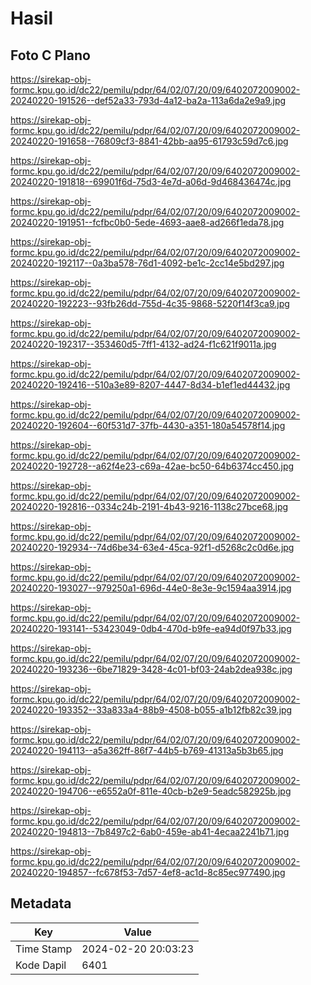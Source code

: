 # Hasil

## Foto C Plano

https://sirekap-obj-formc.kpu.go.id/dc22/pemilu/pdpr/64/02/07/20/09/6402072009002-20240220-191526--def52a33-793d-4a12-ba2a-113a6da2e9a9.jpg

https://sirekap-obj-formc.kpu.go.id/dc22/pemilu/pdpr/64/02/07/20/09/6402072009002-20240220-191658--76809cf3-8841-42bb-aa95-61793c59d7c6.jpg

https://sirekap-obj-formc.kpu.go.id/dc22/pemilu/pdpr/64/02/07/20/09/6402072009002-20240220-191818--69901f6d-75d3-4e7d-a06d-9d468436474c.jpg

https://sirekap-obj-formc.kpu.go.id/dc22/pemilu/pdpr/64/02/07/20/09/6402072009002-20240220-191951--fcfbc0b0-5ede-4693-aae8-ad266f1eda78.jpg

https://sirekap-obj-formc.kpu.go.id/dc22/pemilu/pdpr/64/02/07/20/09/6402072009002-20240220-192117--0a3ba578-76d1-4092-be1c-2cc14e5bd297.jpg

https://sirekap-obj-formc.kpu.go.id/dc22/pemilu/pdpr/64/02/07/20/09/6402072009002-20240220-192223--93fb26dd-755d-4c35-9868-5220f14f3ca9.jpg

https://sirekap-obj-formc.kpu.go.id/dc22/pemilu/pdpr/64/02/07/20/09/6402072009002-20240220-192317--353460d5-7ff1-4132-ad24-f1c621f9011a.jpg

https://sirekap-obj-formc.kpu.go.id/dc22/pemilu/pdpr/64/02/07/20/09/6402072009002-20240220-192416--510a3e89-8207-4447-8d34-b1ef1ed44432.jpg

https://sirekap-obj-formc.kpu.go.id/dc22/pemilu/pdpr/64/02/07/20/09/6402072009002-20240220-192604--60f531d7-37fb-4430-a351-180a54578f14.jpg

https://sirekap-obj-formc.kpu.go.id/dc22/pemilu/pdpr/64/02/07/20/09/6402072009002-20240220-192728--a62f4e23-c69a-42ae-bc50-64b6374cc450.jpg

https://sirekap-obj-formc.kpu.go.id/dc22/pemilu/pdpr/64/02/07/20/09/6402072009002-20240220-192816--0334c24b-2191-4b43-9216-1138c27bce68.jpg

https://sirekap-obj-formc.kpu.go.id/dc22/pemilu/pdpr/64/02/07/20/09/6402072009002-20240220-192934--74d6be34-63e4-45ca-92f1-d5268c2c0d6e.jpg

https://sirekap-obj-formc.kpu.go.id/dc22/pemilu/pdpr/64/02/07/20/09/6402072009002-20240220-193027--979250a1-696d-44e0-8e3e-9c1594aa3914.jpg

https://sirekap-obj-formc.kpu.go.id/dc22/pemilu/pdpr/64/02/07/20/09/6402072009002-20240220-193141--53423049-0db4-470d-b9fe-ea94d0f97b33.jpg

https://sirekap-obj-formc.kpu.go.id/dc22/pemilu/pdpr/64/02/07/20/09/6402072009002-20240220-193236--6be71829-3428-4c01-bf03-24ab2dea938c.jpg

https://sirekap-obj-formc.kpu.go.id/dc22/pemilu/pdpr/64/02/07/20/09/6402072009002-20240220-193352--33a833a4-88b9-4508-b055-a1b12fb82c39.jpg

https://sirekap-obj-formc.kpu.go.id/dc22/pemilu/pdpr/64/02/07/20/09/6402072009002-20240220-194113--a5a362ff-86f7-44b5-b769-41313a5b3b65.jpg

https://sirekap-obj-formc.kpu.go.id/dc22/pemilu/pdpr/64/02/07/20/09/6402072009002-20240220-194706--e6552a0f-811e-40cb-b2e9-5eadc582925b.jpg

https://sirekap-obj-formc.kpu.go.id/dc22/pemilu/pdpr/64/02/07/20/09/6402072009002-20240220-194813--7b8497c2-6ab0-459e-ab41-4ecaa2241b71.jpg

https://sirekap-obj-formc.kpu.go.id/dc22/pemilu/pdpr/64/02/07/20/09/6402072009002-20240220-194857--fc678f53-7d57-4ef8-ac1d-8c85ec977490.jpg


## Metadata

| Key        | Value               |
| ---------- | ------------------- |
| Time Stamp | 2024-02-20 20:03:23 |
| Kode Dapil | 6401                |



